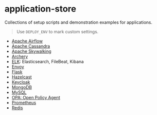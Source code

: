 # application-store
Collections of setup scripts and demonstration examples for applications.

> Use `DEPLOY_ENV` to mark custom settings.

- [Apache Airflow](./airflow/README.md)
- [Apache Cassandra](./cassandra/README.md)
- [Apache Skywalking](./skywalking/README.md)
- [Archery](./archery/README.md)
- [ELK](./elk/README.md): Elasticsearch, FileBeat, Kibana
- [Envoy](./envoy/README.md)
- [Flask](./flask/README.md)
- [Hazelcast](./hazelcast/README.md)
- [Keycloak](./keycloak/README.md)
- [MongoDB](./mongodb/README.md)
- [MySQL](./mysql/README.md)
- [OPA: Open Policy Agent](./opa/README.md)
- [Prometheus](./prometheus/README.md)
- [Redis](./redis/README.md)